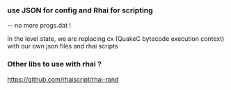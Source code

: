 ### use JSON for config and Rhai for scripting 


-- no more progs.dat ! 

In the level state, we are replacing cx (QuakeC bytecode execution context) with our own json files and rhai scripts 






### Other libs to use with rhai ? 
https://github.com/rhaiscript/rhai-rand




